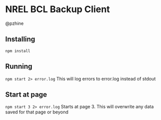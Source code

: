 NREL BCL Backup Client
=======================
@pzhine

Installing
----------
`npm install`

Running
--------
`npm start 2> error.log`
This will log errors to error.log instead of stdout

Start at page
-------------
`npm start 3 2> error.log`
Starts at page 3.
This will overwrite any data saved for that page or beyond
